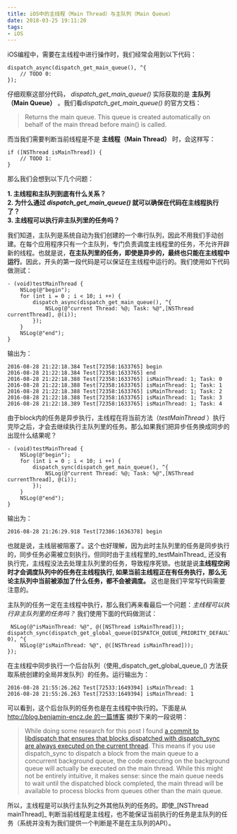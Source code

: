```yaml
---
title: iOS中的主线程（Main Thread）与主队列（Main Queue）
date: 2018-03-25 19:11:20
tags:
- iOS
---
```


iOS编程中，需要在主线程中进行操作时，我们经常会用到以下代码：

	dispatch_async(dispatch_get_main_queue(), ^{ 
	    // TODO 0: 	
    });

仔细观察这部分代码， *dispatch\_get\_main_queue()* 实际获取的是 __主队列（Main Queue）__ 。我们看*dispatch\_get\_main_queue()* 的官方文档：

> Returns the main queue. This queue is created automatically on behalf of the main thread before main() is called.
               

而当我们需要判断当前线程是不是 **主线程（Main Thread）** 时，会这样写：
	
	if ([NSThread isMainThread]) {
		// TODO 1:
	}
	
那么我们会想到以下几个问题： 

**1. 主线程和主队列到底有什么关系？**  
**2. 为什么通过 *dispatch\_get\_main_queue()* 就可以确保在代码在主线程执行了？**   
**3. 主线程可以执行非主队列里的任务吗？** 

我们知道，主队列是系统自动为我们创建的一个串行队列，因此不用我们手动创建。在每个应用程序只有一个主队列，专门负责调度主线程里的任务，不允许开辟新的线程。也就是说，__在主队列里的任务，即使是异步的，最终也只能在主线程中运行__。因此，开头的第一段代码是可以保证在主线程中运行的。我们使用如下代码做测试：
	
	- (void)testMainThread {
	    NSLog(@"begin");
	    for (int i = 0 ; i < 10; i ++) {
	        dispatch_async(dispatch_get_main_queue(), ^{
	            NSLog(@"current Thread: %@; Task: %@",[NSThread currentThread], @(i));
	        });
	    }
	    NSLog(@"end");
    }
    
输出为：

	2016-08-28 21:22:18.384 Test[72358:1633765] begin
	2016-08-28 21:22:18.384 Test[72358:1633765] end
	2016-08-28 21:22:18.388 Test[72358:1633765] isMainThread: 1; Task: 0
	2016-08-28 21:22:18.388 Test[72358:1633765] isMainThread: 1; Task: 1
	2016-08-28 21:22:18.388 Test[72358:1633765] isMainThread: 1; Task: 2
	2016-08-28 21:22:18.388 Test[72358:1633765] isMainThread: 1; Task: 3
	2016-08-28 21:22:18.389 Test[72358:1633765] isMainThread: 1; Task: 4
	
由于block内的任务是异步执行，主线程在将当前方法（_testMainThread_ ）执行完毕之后，才会去继续执行主队列里的任务。那么如果我们把异步任务换成同步的出现什么结果呢？

	- (void)testMainThread {
	    NSLog(@"begin");
	    for (int i = 0 ; i < 10; i ++) {
	        dispatch_sync(dispatch_get_main_queue(), ^{
	            NSLog(@"current Thread: %@; Task: %@",[NSThread currentThread], @(i));
	        });
	    }
	    NSLog(@"end");
    }

输出为：
	
	2016-08-28 21:26:29.918 Test[72386:1636378] begin

也就是说，主线层被阻塞了。这个也好理解，因为此时主队列里的任务是同步执行的，同步任务必需被立刻执行。但同时由于主线程里的_testMainThread_ 还没有执行完，主线程没法去处理主队列里的任务，导致程序死锁。也就是说**主线程空闲时才会调度队列中的任务在主线程执行, 如果当前主线程正在有任务执行，那么无论主队列中当前被添加了什么任务，都不会被调度。** 这也是我们平常写代码需要注意的。

主队列的任务一定在主线程中执行，那么我们再来看最后一个问题：_主线程可以执行非主队列里的任务吗？_   我们使用下面的代码做测试：
	
	 NSLog(@"isMainThread: %@", @([NSThread isMainThread]));
    dispatch_sync(dispatch_get_global_queue(DISPATCH_QUEUE_PRIORITY_DEFAULT, 0), ^{
        NSLog(@"isMainThread: %@", @([NSThread isMainThread]));
    });
	
在主线程中同步执行一个后台队列（使用_dispatch_get_global_queue_() 方法获取系统创建的全局并发队列）的任务。运行输出为：
	
	2016-08-28 21:55:26.262 Test[72533:1649394] isMainThread: 1
	2016-08-28 21:55:26.263 Test[72533:1649394] isMainThread: 1
	
可以看到，这个后台队列的任务也是在主线程中执行的。下面是从 [http://blog.benjamin-encz.de 的一篇博客](http://blog.benjamin-encz.de/post/main-queue-vs-main-thread) 摘抄下来的一段说明：

>While doing some research for this post I found [a commit to libdispatch that ensures that blocks dispatched with dispatch\_sync are always executed on the current thread](https://libdispatch.macosforge.org/trac/changeset/156). This means if you use dispatch\_sync to dispatch a block from the main queue to a concurrent background queue, the code executing on the background queue will actually be executed on the main thread. While this might not be entirely intuitive, it makes sense: since the main queue needs to wait until the dispatched block completed, the main thread will be available to process blocks from queues other than the main queue.

所以，主线程是可以执行主队列之外其他队列的任务的。即使_[NSThread mainThread]_ 判断当前线程是主线程，也不能保证当前执行的任务是主队列的任务（系统并没有为我们提供一个判断是不是在主队列的API）。


